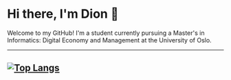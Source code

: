 # Hi there, I'm Dion 👋
Welcome to my GitHub! I'm a student currently pursuing a Master's in Informatics: Digital Economy and Management at the University of Oslo.

---
[![Top Langs](https://github-readme-stats.vercel.app/api/top-langs/?username=DionKumnova&layout=compact&theme=vision-friendly-dark)](https://github.com/anuraghazra/github-readme-stats)  
---
